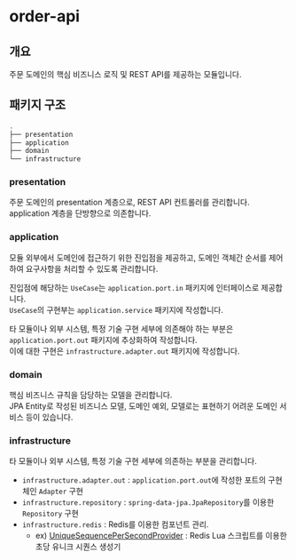 # order-api

## 개요
주문 도메인의 핵심 비즈니스 로직 및 REST API를 제공하는 모듈입니다.


## 패키지 구조
```bash
.
├── presentation
├── application
├── domain
└── infrastructure
```

### presentation
주문 도메인의 presentation 계층으로, REST API 컨트롤러를 관리합니다.  
application 계층을 단방향으로 의존합니다.


### application
모듈 외부에서 도메인에 접근하기 위한 진입점을 제공하고, 도메인 객체간 순서를 제어하여 요구사항을 처리할 수 있도록 관리합니다.  
  
진입점에 해당하는 `UseCase`는 `application.port.in` 패키지에 인터페이스로 제공합니다.  
`UseCase`의 구현부는 `application.service` 패키지에 작성합니다.

타 모듈이나 외부 시스템, 특정 기술 구현 세부에 의존해야 하는 부분은 `application.port.out` 패키지에 추상화하여 작성합니다.  
이에 대한 구현은 `infrastructure.adapter.out` 패키지에 작성합니다.  


### domain
핵심 비즈니스 규칙을 담당하는 모델을 관리합니다.  
JPA Entity로 작성된 비즈니스 모델, 도메인 예외, 모델로는 표현하기 어려운 도메인 서비스 등이 있습니다.


### infrastructure
타 모듈이나 외부 시스템, 특정 기술 구현 세부에 의존하는 부분을 관리합니다.  

- `infrastructure.adapter.out` : `application.port.out`에 작성한 포트의 구현체인 `Adapter` 구현
- `infrastructure.repository` : `spring-data-jpa.JpaRepository`를 이용한 `Repository` 구현
- `infrastructure.redis` : Redis를 이용한 컴포넌트 관리.
  - ex) [UniqueSequencePerSecondProvider](src/main/kotlin/me/hi0yoo/commerce/order/infrastructure/redis/UniqueSequencePerSecondProvider.kt) : Redis Lua 스크립트를 이용한 초당 유니크 시퀀스 생성기

